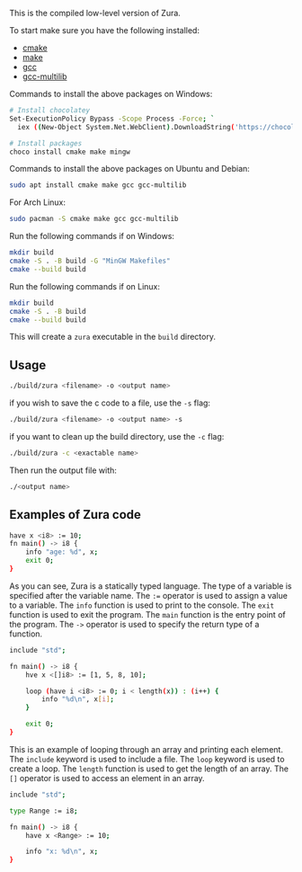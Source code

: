 This is the compiled low-level version of Zura.

To start make sure you have the following installed:
- [cmake](https://cmake.org/)
- [make](https://www.gnu.org/software/make/)
- [gcc](https://gcc.gnu.org/)
- [gcc-multilib](https://packages.ubuntu.com/jammy/gcc-multilib)

Commands to install the above packages on Windows:
```bash
# Install chocolatey
Set-ExecutionPolicy Bypass -Scope Process -Force; `
  iex ((New-Object System.Net.WebClient).DownloadString('https://chocolatey.org/install.ps1'))

# Install packages
choco install cmake make mingw
```

Commands to install the above packages on Ubuntu and Debian: 
```bash
sudo apt install cmake make gcc gcc-multilib
```
For Arch Linux:
```bash
sudo pacman -S cmake make gcc gcc-multilib
```

Run the following commands if on Windows:
```bash
mkdir build
cmake -S . -B build -G "MinGW Makefiles"
cmake --build build
```

Run the following commands if on Linux:
```bash
mkdir build
cmake -S . -B build
cmake --build build
```

This will create a `zura` executable in the `build` directory.

## Usage
```bash
./build/zura <filename> -o <output name>
```

if you wish to save the c code to a file, use the `-s` flag:
```bash
./build/zura <filename> -o <output name> -s
```

if you want to clean up the build directory, use the `-c` flag:
```bash
./build/zura -c <exactable name>
```

Then run the output file with:
```bash
./<output name>
```

## Examples of Zura code
```bash
have x <i8> := 10;
fn main() -> i8 {
    info "age: %d", x;
    exit 0;
}
```
As you can see, Zura is a statically typed language. The type of a variable is specified after the variable name. The `:=` operator is used to assign a value to a variable. The `info` function is used to print to the console. The `exit` function is used to exit the program. The `main` function is the entry point of the program. The `->` operator is used to specify the return type of a function.

```bash
include "std";

fn main() -> i8 {
    hve x <[]i8> := [1, 5, 8, 10];

    loop (have i <i8> := 0; i < length(x)) : (i++) {
        info "%d\n", x[i];
    }

    exit 0;
}
```
This is an example of looping through an array and printing each element. The `include` keyword is used to include a file. The `loop` keyword is used to create a loop. The `length` function is used to get the length of an array. The `[]` operator is used to access an element in an array.

```bash
include "std";

type Range := i8;

fn main() -> i8 {
    have x <Range> := 10;

    info "x: %d\n", x;
}
```